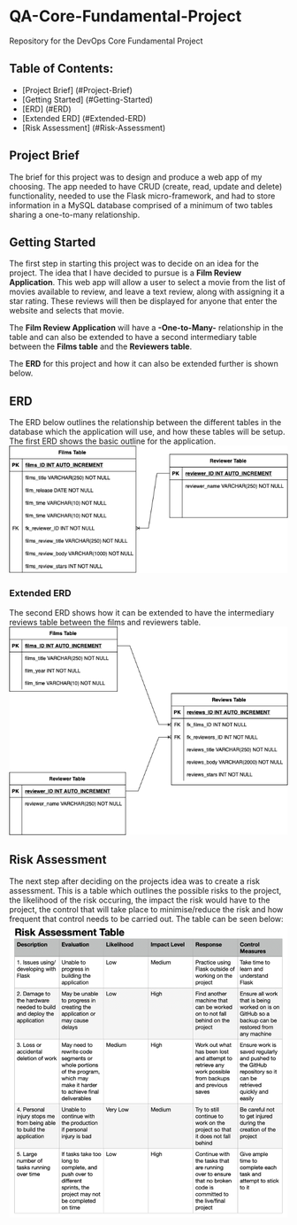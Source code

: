 # QA-Core-Fundamental-Project
Repository for the DevOps Core Fundamental Project

## Table of Contents:
* [Project Brief] (#Project-Brief)
* [Getting Started] (#Getting-Started)
* [ERD] (#ERD)
* [Extended ERD] (#Extended-ERD)
* [Risk Assessment] (#Risk-Assessment)

## Project Brief
The brief for this project was to design and produce a web app of my choosing. The app needed to have CRUD (create, read, update and delete) functionality, needed to use the Flask micro-framework, and had to store information in a MySQL database comprised of a minimum of two tables sharing a one-to-many relationship.

## Getting Started
The first step in starting this project was to decide on an idea for the project. 
The idea that I have decided to pursue is a **Film Review Application**. This web app will allow a user to select a movie from the list of movies available to review, and leave a text review, along with assigning it a star rating. These reviews will then be displayed for anyone that enter the website and selects that movie. 

The **Film Review Application** will have a **-One-to-Many-** relationship in the table and can also be extended to have a second intermediary table between the **Films table** and the **Reviewers table**. 

The **ERD** for this project and how it can also be extended further is shown below. 

## ERD
The ERD below outlines the relationship between the different tables in the database which the application will use, and how these tables will be setup. 
The first ERD shows the basic outline for the application. 
![Image showing ERD for first iteration of application](/README_Images/Project_ERD_Initial.png)

### Extended ERD
The second ERD shows how it can be extended to have the intermediary reviews table between the films and reviewers table. 
![Image showing ERD for extended iteration of application](/README_Images/Project_ERD_Extended.png)

## Risk Assessment
The next step after deciding on the projects idea was to create a risk assessment. 
This is a table which outlines the possible risks to the project, the likelihood of the risk occuring, the impact the risk would have to the project, the control that will take place to minimise/reduce the risk and how frequent that control needs to be carried out. The table can be seen below:
![Image showing the Risk Assessment Table](/README_Images/Project_Risk_Assessment_Table.png)


